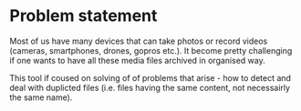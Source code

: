# Problem statement

Most of us have many devices that can take photos or record videos (cameras, smartphones, drones, gopros etc.). 
It become pretty challenging if one wants to have all these media files archived in organised way. 

This tool if coused on solving of of problems that arise - how to detect and deal with duplicted files (i.e. files having the same content, not necessairly the same name).
